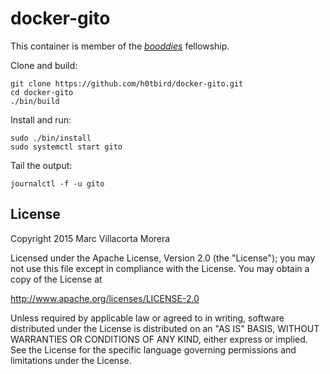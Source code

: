 # docker-gito

This container is member of the [*booddies*](https://github.com/h0tbird/booddies) fellowship.

Clone and build:
```
git clone https://github.com/h0tbird/docker-gito.git
cd docker-gito
./bin/build
```

Install and run:
```
sudo ./bin/install
sudo systemctl start gito
```

Tail the output:
```
journalctl -f -u gito
```

## License

Copyright 2015 Marc Villacorta Morera

Licensed under the Apache License, Version 2.0 (the "License");
you may not use this file except in compliance with the License.
You may obtain a copy of the License at

http://www.apache.org/licenses/LICENSE-2.0

Unless required by applicable law or agreed to in writing, software
distributed under the License is distributed on an "AS IS" BASIS,
WITHOUT WARRANTIES OR CONDITIONS OF ANY KIND, either express or implied.
See the License for the specific language governing permissions and
limitations under the License.
